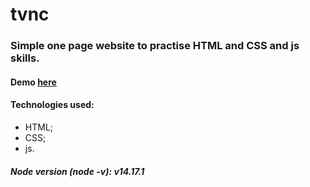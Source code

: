 # tvnc

###  Simple one page website to practise HTML and CSS and js skills.

#### Demo [here](https://glavsoft.github.io/tvnc/dist/)

####  Technologies used:
-  HTML;
-  CSS;
-  js.

##### Node version (node -v): v14.17.1
```
